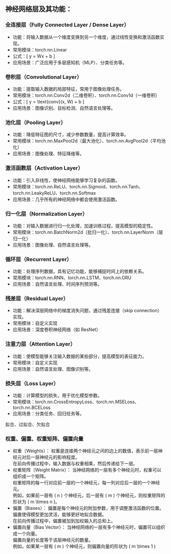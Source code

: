 ## 神经网络层及其功能：
### 全连接层（Fully Connected Layer / Dense Layer）
* 功能：将输入数据从一个维度变换到另一个维度，通过线性变换和激活函数实现。
* 常用模块：torch.nn.Linear
* 公式：[ y = Wx + b ]
* 应用场景：广泛应用于多层感知机（MLP）、分类任务等。

### 卷积层（Convolutional Layer）
* 功能：提取输入数据的局部特征，常用于图像处理任务。
* 常用模块：torch.nn.Conv2d（二维卷积）、torch.nn.Conv1d（一维卷积）
* 公式：[ y = \text{conv}(x, W) + b ]
* 应用场景：图像识别、目标检测、自然语言处理等。

### 池化层（Pooling Layer）
* 功能：降低特征图的尺寸，减少参数数量，提高计算效率。
* 常用模块：torch.nn.MaxPool2d（最大池化）、torch.nn.AvgPool2d（平均池化）
* 应用场景：图像处理、特征降维等。

### 激活函数层（Activation Layer）
* 功能：引入非线性，使神经网络能够学习复杂的函数。
* 常用模块：torch.nn.ReLU、torch.nn.Sigmoid、torch.nn.Tanh、torch.nn.LeakyReLU、torch.nn.Softmax
* 应用场景：几乎所有的神经网络中都会使用激活函数。

### 归一化层（Normalization Layer）
* 功能：对输入数据进行归一化处理，加速训练过程，提高模型的稳定性。
* 常用模块：torch.nn.BatchNorm2d（批归一化）、torch.nn.LayerNorm（层归一化）
* 应用场景：图像处理、自然语言处理等。

### 循环层（Recurrent Layer）
* 功能：处理序列数据，具有记忆功能，能够捕捉时间上的依赖关系。
* 常用模块：torch.nn.RNN、torch.nn.LSTM、torch.nn.GRU
* 应用场景：自然语言处理、时间序列预测等。

### 残差层（Residual Layer）
* 功能：解决深层网络中的梯度消失问题，通过残差连接（skip connection）实现。
* 常用模块：自定义实现
* 应用场景：深度卷积神经网络（如 ResNet）

### 注意力层（Attention Layer）
* 功能：使模型能够关注输入数据的某些部分，提高模型的表征能力。
* 常用模块：自定义实现
* 应用场景：自然语言处理、图像识别等。

### 损失层（Loss Layer）
* 功能：计算模型的损失，用于优化模型参数。
* 常用模块：torch.nn.CrossEntropyLoss、torch.nn.MSELoss、torch.nn.BCELoss
* 应用场景：分类任务、回归任务等。
 
 
拟合、过拟合、欠拟合

### 权重、偏置、权重矩阵、偏置向量
* 权重（Weights）：
    权重是连接两个神经元之间的边上的数值，表示前一层神经元对后一层神经元的影响程度。  
    在前向传播过程中，输入数据与权重相乘，然后传递给下一层。  
* 权重矩阵（Weight Matrix）：
    当神经网络的一层有多个神经元时，权重可以组织成一个矩阵。  
    权重矩阵的每一行对应前一层的一个神经元，每一列对应后一层的一个神经元。  
    例如，如果前一层有 ( n ) 个神经元，后一层有 ( m ) 个神经元，则权重矩阵的形状为 ( m \times n )。
* 偏置（Biases）：
    偏置是每个神经元的附加参数，用于调整激活函数的位置。  
    偏置使得模型更加灵活，能够更好地拟合数据。  
    在前向传播过程中，偏置被加到加权输入的总和上。
* 偏置向量（Bias Vector）：
    当神经网络的一层有多个神经元时，偏置可以组织成一个向量。  
    偏置向量的长度等于该层神经元的数量。  
    例如，如果某一层有 ( m ) 个神经元，则偏置向量的形状为 ( m \times 1 )
